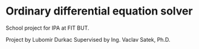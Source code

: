 # Ordinary differential equation solver
School project for IPA at FIT BUT.

Project by Lubomir Durkac
Supervised by Ing. Vaclav Satek, Ph.D.
